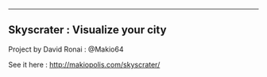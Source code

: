 ---------------------------------
Skyscrater : Visualize your city
---------------------------------

Project by David Ronai : @Makio64

See it here : http://makiopolis.com/skyscrater/